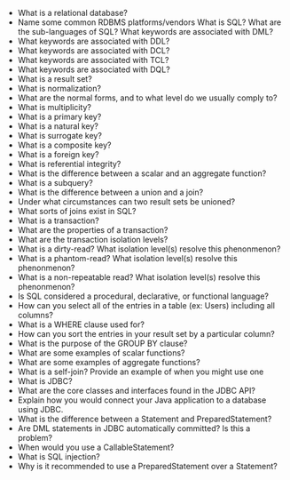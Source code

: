  - What is a relational database?
 - Name some common RDBMS platforms/vendors
What is SQL?
What are the sub-languages of SQL?
	What keywords are associated with DML?
 - What keywords are associated with DDL?
 - What keywords are associated with DCL?
 - What keywords are associated with TCL?
 - What keywords are associated with DQL?
 - What is a result set?
 - What is normalization?
 - What are the normal forms, and to what level do we usually comply to?
 - What is multiplicity?
 - What is a primary key?
 - What is a natural key?
 - What is surrogate key?
 - What is a composite key?
 - What is a foreign key?
 - What is referential integrity?
 - What is the difference between a scalar and an aggregate function?
 - What is a subquery?
 - What is the difference between a union and a join?
 - Under what circumstances can two result sets be unioned?
 - What sorts of joins exist in SQL?
 - What is a transaction?
 - What are the properties of a transaction?
 - What are the transaction isolation levels?
 - What is a dirty-read? What isolation level(s) resolve this phenonmenon?
 - What is a phantom-read? What isolation level(s) resolve this phenonmenon?
 - What is a non-repeatable read? What isolation level(s) resolve this phenonmenon?
 - Is SQL considered a procedural, declarative, or functional language?
 - How can you select all of the entries in a table (ex: Users) including all columns?
 - What is a WHERE clause used for?
 - How can you sort the entries in your result set by a particular column?
 - What is the purpose of the GROUP BY clause?
 - What are some examples of scalar functions?
 - What are some examples of aggregate functions?
 - What is a self-join? Provide an example of when you might use one
 - What is JDBC?
 - What are the core classes and interfaces found in the JDBC API?
 - Explain how you would connect your Java application to a database using JDBC.
 - What is the difference between a Statement and PreparedStatement?
 - Are DML statements in JDBC automatically committed? Is this a problem?
 - When would you use a CallableStatement?
 - What is SQL injection?
 - Why is it recommended to use a PreparedStatement over a Statement?
